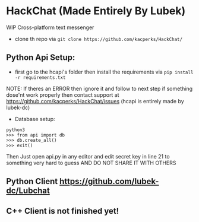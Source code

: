# HackChat (Made Entirely By Lubek)
WIP Cross-platform text messenger

* clone th repo via ` git clone https://github.com/kacperks/HackChat/ `

## Python Api Setup:

* first go to the hcapi's folder then install the requirements via ` pip install -r requirements.txt `

NOTE: If theres an ERROR then ignore it and follow to next step if something dose'nt work properly then contact support at https://github.com/kacperks/HackChat/issues
(hcapi is entirely made by lubek-dc)
* Database setup:
```
python3
>>> from api import db
>>> db.create_all()
>>> exit()
```

Then Just open api.py in any editor and edit secret key in line 21 to something very hard to guess AND DO NOT SHARE IT WITH OTHERS

## Python Client https://github.com/lubek-dc/Lubchat

## C++ Client is not finished yet!
